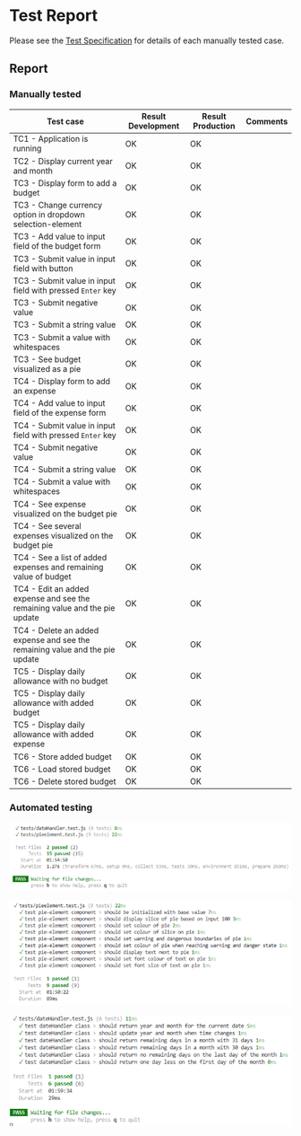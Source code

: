 # Test Report
Please see the [Test Specification](testspecification.md) for details of each manually tested case.

## Report
### Manually tested
| **Test case** | **Result Development** | **Result Production** | **Comments** |
|---------------|------------------------|------------------------|---------------|
| TC1 -  Application is running | OK | OK |  |
| TC2 -  Display current year and month  | OK | OK |  |
| TC3 -  Display form to add a budget | OK | OK |  |
| TC3 -  Change currency option in dropdown selection-element | OK | OK |  |
| TC3 -  Add value to input field of the budget form | OK | OK |  |
| TC3 -  Submit value in input field with button | OK | OK |  |
| TC3 -  Submit value in input field with pressed `Enter` key | OK | OK |  |
| TC3 -  Submit negative value | OK | OK |  |
| TC3 -  Submit a string value | OK | OK |  |
| TC3 -  Submit a value with whitespaces | OK | OK |  |
| TC3 -  See budget visualized as a pie | OK | OK |  |
| TC4 -  Display form to add an expense | OK | OK |  |
| TC4 -  Add value to input field of the expense form | OK | OK |  |
| TC4 -  Submit value in input field with pressed `Enter` key | OK | OK |  |
| TC4 -  Submit negative value| OK | OK |  |
| TC4 -  Submit a string value | OK | OK |  |
| TC4 -  Submit a value with whitespaces | OK | OK |  |
| TC4 -  See expense visualized on the budget pie | OK | OK |  |
| TC4 -  See several expenses visualized on the budget pie | OK | OK |  |
| TC4 -  See a list of added expenses and remaining value of budget | OK | OK |  |
| TC4 -  Edit an added expense and see the remaining value and the pie update | OK | OK |  |
| TC4 -  Delete an added expense and see the remaining value and the pie update | OK | OK |  |
| TC5 - Display daily allowance with no budget | OK | OK |  |
| TC5 - Display daily allowance with added budget | OK | OK |  |
| TC5 - Display daily allowance with added expense | OK | OK |  |
| TC6 - Store added budget | OK | OK |  |
| TC6 - Load stored budget | OK | OK |  |
| TC6 - Delete stored budget | OK | OK |  |

### Automated testing
![Test](./images/unittests.png)

![TestPieModule](./images/pie-test.png)


![TestDate](./images/testdate.png)

